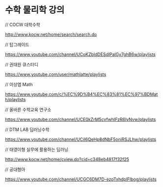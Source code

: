 # 수학 물리학 강의

// COCW 대학수학

http://www.kocw.net/home/search/search.do

// 탑그레이드

https://www.youtube.com/channel/UCoKZbldDESdlPalGy7ghB6w/playlists

// 권태원 큐스터디

https://www.youtube.com/user/mathlatte/playlists

// 이상엽 Math

https://www.youtube.com/c/%EC%9D%B4%EC%83%81%EC%97%BDMath/playlists

// 올바른 수학교육 연구소

https://www.youtube.com/channel/UCE0kZrM5cvfwhIFzR6lvNvw/playlists

// DTM LAB 딥러닝수학

https://www.youtube.com/channel/UCiI6QeHp8dNbF5oniRSJLhw/playlists

// 태영이형 실무에 활용하는 딥러닝

http://www.kocw.net/home/cview.do?cid=c348eb4817f32f25

// 공대형아

https://www.youtube.com/channel/UCGC6DM7D-ezpTxhdplFlbog/playlists


